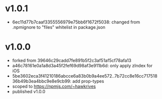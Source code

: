 # v1.0.1
- 6ec11d77b7caaf3355556979e75bb6f1672f5038: changed from .npmignore to "files" whitelist in package.json

# v1.0.0
- forked from 39646c29cadd7fe891b5f2c3af51af5cf78afa13
- a46c78161e0a1a8d3a45f2fef69d98af3e911b6d: only apply zIndex for iOS
- 5be3602eca3f41210186abcce6a83b0b9a4ee572..7b72cc8e16cc71751836b49b3ea4bbc9e8e9cb99: add prop-types
- scoped to https://npmjs.com/~hawkrives
- published v1.0.0
